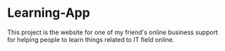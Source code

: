 # Learning-App
This project is the website for one of my friend's online business support for helping people to learn things related to IT field online.
